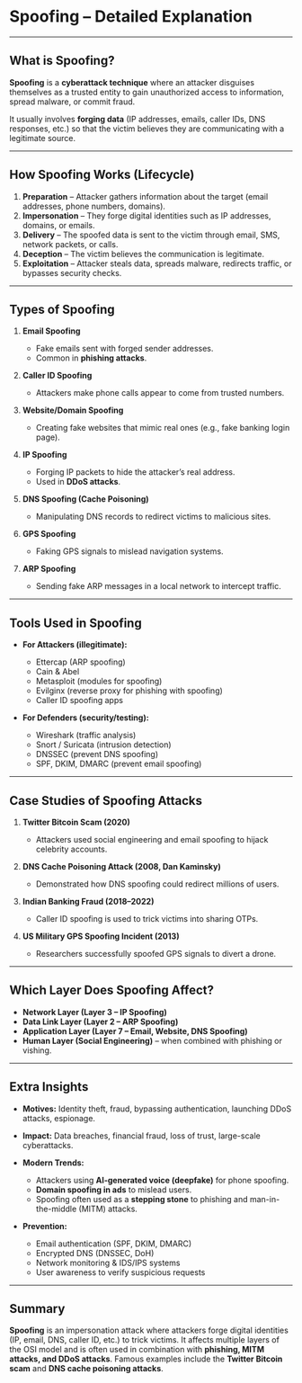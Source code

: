 # Spoofing – Detailed Explanation  

---

## What is Spoofing?  
**Spoofing** is a **cyberattack technique** where an attacker disguises themselves as a trusted entity to gain unauthorized access to information, spread malware, or commit fraud.  

It usually involves **forging data** (IP addresses, emails, caller IDs, DNS responses, etc.) so that the victim believes they are communicating with a legitimate source.  

---

## How Spoofing Works (Lifecycle)  

1. **Preparation** – Attacker gathers information about the target (email addresses, phone numbers, domains).  
2. **Impersonation** – They forge digital identities such as IP addresses, domains, or emails.  
3. **Delivery** – The spoofed data is sent to the victim through email, SMS, network packets, or calls.  
4. **Deception** – The victim believes the communication is legitimate.  
5. **Exploitation** – Attacker steals data, spreads malware, redirects traffic, or bypasses security checks.  

---

## Types of Spoofing  

1. **Email Spoofing**  
   - Fake emails sent with forged sender addresses.  
   - Common in **phishing attacks**.  

2. **Caller ID Spoofing**  
   - Attackers make phone calls appear to come from trusted numbers.  

3. **Website/Domain Spoofing**  
   - Creating fake websites that mimic real ones (e.g., fake banking login page).  

4. **IP Spoofing**  
   - Forging IP packets to hide the attacker’s real address.  
   - Used in **DDoS attacks**.  

5. **DNS Spoofing (Cache Poisoning)**  
   - Manipulating DNS records to redirect victims to malicious sites.  

6. **GPS Spoofing**  
   - Faking GPS signals to mislead navigation systems.  

7. **ARP Spoofing**  
   - Sending fake ARP messages in a local network to intercept traffic.  

---

## Tools Used in Spoofing  

- **For Attackers (illegitimate):**  
  - Ettercap (ARP spoofing)  
  - Cain & Abel  
  - Metasploit (modules for spoofing)  
  - Evilginx (reverse proxy for phishing with spoofing)  
  - Caller ID spoofing apps  

- **For Defenders (security/testing):**  
  - Wireshark (traffic analysis)  
  - Snort / Suricata (intrusion detection)  
  - DNSSEC (prevent DNS spoofing)  
  - SPF, DKIM, DMARC (prevent email spoofing)  

---

## Case Studies of Spoofing Attacks  

1. **Twitter Bitcoin Scam (2020)**  
   - Attackers used social engineering and email spoofing to hijack celebrity accounts.  

2. **DNS Cache Poisoning Attack (2008, Dan Kaminsky)**  
   - Demonstrated how DNS spoofing could redirect millions of users.  

3. **Indian Banking Fraud (2018–2022)**  
   - Caller ID spoofing is used to trick victims into sharing OTPs.  

4. **US Military GPS Spoofing Incident (2013)**  
   - Researchers successfully spoofed GPS signals to divert a drone.  

---

## Which Layer Does Spoofing Affect?  

- **Network Layer (Layer 3 – IP Spoofing)**  
- **Data Link Layer (Layer 2 – ARP Spoofing)**  
- **Application Layer (Layer 7 – Email, Website, DNS Spoofing)**  
- **Human Layer (Social Engineering)** – when combined with phishing or vishing.  

---

## Extra Insights  

- **Motives:** Identity theft, fraud, bypassing authentication, launching DDoS attacks, espionage.  
- **Impact:** Data breaches, financial fraud, loss of trust, large-scale cyberattacks.  
- **Modern Trends:**  
  - Attackers using **AI-generated voice (deepfake)** for phone spoofing.  
  - **Domain spoofing in ads** to mislead users.  
  - Spoofing often used as a **stepping stone** to phishing and man-in-the-middle (MITM) attacks.  

- **Prevention:**  
  - Email authentication (SPF, DKIM, DMARC)  
  - Encrypted DNS (DNSSEC, DoH)  
  - Network monitoring & IDS/IPS systems  
  - User awareness to verify suspicious requests  

---

## Summary  
**Spoofing** is an impersonation attack where attackers forge digital identities (IP, email, DNS, caller ID, etc.) to trick victims. It affects multiple layers of the OSI model and is often used in combination with **phishing, MITM attacks, and DDoS attacks**. Famous examples include the **Twitter Bitcoin scam** and **DNS cache poisoning attacks**.  
